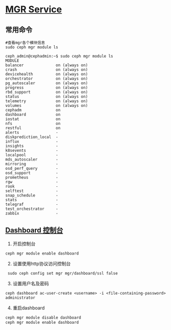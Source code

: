 # [MGR Service](https://docs.ceph.com/en/latest/cephadm/services/mgr/)

## 常用命令

```
#查看mgr各个模块信息
sudo ceph mgr module ls

ceph_admin@cephadmin:~$ sudo ceph mgr module ls
MODULE
balancer              on (always on)
crash                 on (always on)
devicehealth          on (always on)
orchestrator          on (always on)
pg_autoscaler         on (always on)
progress              on (always on)
rbd_support           on (always on)
status                on (always on)
telemetry             on (always on)
volumes               on (always on)
cephadm               on
dashboard             on
iostat                on
nfs                   on
restful               on
alerts                -
diskprediction_local  -
influx                -
insights              -
k8sevents             -
localpool             -
mds_autoscaler        -
mirroring             -
osd_perf_query        -
osd_support           -
prometheus            -
rgw                   -
rook                  -
selftest              -
snap_schedule         -
stats                 -
telegraf              -
test_orchestrator     -
zabbix                -
```









## [Dashboard 控制台](https://docs.ceph.com/en/latest/mgr/dashboard/)

1. 开启控制台

`ceph mgr module enable dashboard`

2. 设置使用http协议访问控制台

` sudo ceph config set mgr mgr/dashboard/ssl false`

3. 设置用户名及密码

`ceph dashboard ac-user-create <username> -i <file-containing-password> administrator`

4. 重启dashboard

```bash
ceph mgr module disable dashboard
ceph mgr module enable dashboard
```
